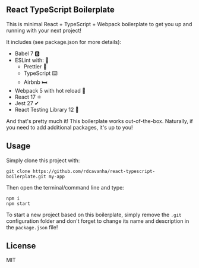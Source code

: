 ## React TypeScript Boilerplate
This is minimal React + TypeScript + Webpack boilerplate to get you up and running with your next project!

It includes (see package.json for more details):

 - Babel 7 🅱️
 - ESLint with: 🧹
	 - Prettier 💅
	 - TypeScript ⌨️
	 - Airbnb 🛏️
 - Webpack 5 with hot reload 🧳
 - React 17 ⚛️
 - Jest 27 ✔
 - React Testing Library 12 🐙

And that's pretty much it! This boilerplate works out-of-the-box. Naturally, if you need to add additional packages, it's up to you!

## Usage
Simply clone this project with:
```
git clone https://github.com/rdcavanha/react-typescript-boilerplate.git my-app
```

Then open the terminal/command line and type:
```
npm i
npm start
```

To start a new project based on this boilerplate, simply remove the `.git` configuration folder and don't forget to change its name and description in the `package.json` file!

## License
MIT

